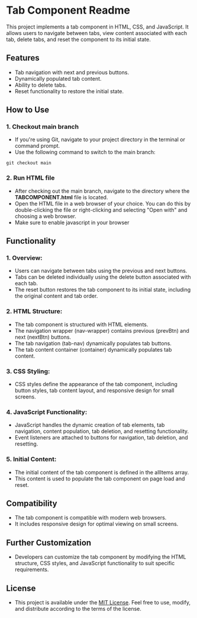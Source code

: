 # Tab Component Readme
 
This project implements a tab component in HTML, CSS, and JavaScript. It allows users to navigate between tabs, view content associated with each tab, delete tabs, and reset the component to its initial state.

## Features

- Tab navigation with next and previous buttons.
- Dynamically populated tab content.
- Ability to delete tabs.
- Reset functionality to restore the initial state.

## How to Use
### 1. Checkout main branch
  - If you're using Git, navigate to your project directory in the terminal or command prompt.
  - Use the following command to switch to the main branch:
  ```
  git checkout main
  ```

### 2. Run HTML file
  - After checking out the main branch, navigate to the directory where the **TABCOMPONENT.html** file is located.
  - Open the HTML file in a web browser of your choice. You can do this by double-clicking the file or right-clicking and selecting "Open with" and choosing a web browser.
  - Make sure to enable javascript in your browser
       
## Functionality

### 1. Overview:
  - Users can navigate between tabs using the previous and next buttons.
  - Tabs can be deleted individually using the delete button associated with each tab.
  - The reset button restores the tab component to its initial state, including the original content and tab order.

### 2. HTML Structure:
  - The tab component is structured with HTML elements.
  - The navigation wrapper (nav-wrapper) contains previous (prevBtn) and next (nextBtn) buttons.
  - The tab navigation (tab-nav) dynamically populates tab buttons.
  - The tab content container (container) dynamically populates tab content.

### 3. CSS Styling:
  - CSS styles define the appearance of the tab component, including button styles, tab content layout, and responsive design for small screens.

### 4. JavaScript Functionality:
  - JavaScript handles the dynamic creation of tab elements, tab navigation, content population, tab deletion, and resetting functionality.
  - Event listeners are attached to buttons for navigation, tab deletion, and resetting.

### 5. Initial Content:
  - The initial content of the tab component is defined in the allItems array.
  - This content is used to populate the tab component on page load and reset.
    
## Compatibility
  - The tab component is compatible with modern web browsers.
  - It includes responsive design for optimal viewing on small screens.

## Further Customization
  - Developers can customize the tab component by modifying the HTML structure, CSS styles, and JavaScript functionality to suit specific requirements.

## License
  - This project is available under the [MIT License](https://mit-license.org/). Feel free to use, modify, and distribute according to the terms of the license.

